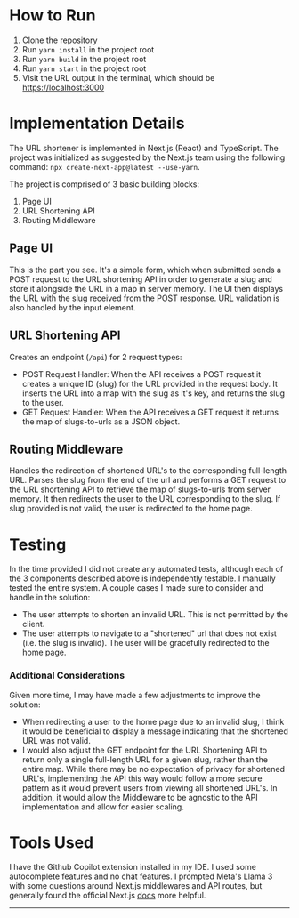 # How to Run
<!--
- Include instructions on how to run your implementation locally. Be sure to include any necessary setup steps, such as installing dependencies, as well as the commands to start the application.
-->
1. Clone the repository
2. Run `yarn install` in the project root
3. Run `yarn build` in the project root
4. Run `yarn start` in the project root
5. Visit the URL output in the terminal, which should be [https://localhost:3000]()

# Implementation Details
<!-- Provide a short description of your implementation (technologies used, brief overview of project architecture, etc.) -->
The URL shortener is implemented in Next.js (React) and TypeScript. The project was initialized as suggested by the Next.js team using the following command: `npx create-next-app@latest --use-yarn`.

The project is comprised of 3 basic building blocks:
1. Page UI
2. URL Shortening API
3. Routing Middleware

## Page UI
This is the part you see. It's a simple form, which when submitted sends a POST request to the URL shortening API in order to generate a slug and store it alongside the URL in a map in server memory. The UI then displays the URL with the slug received from the POST response. URL validation is also handled by the input element.

## URL Shortening API
Creates an endpoint (`/api`) for 2 request types:
- POST Request Handler: When the API receives a POST request it creates a unique ID (slug) for the URL provided in the request body. It inserts the URL into a map with the slug as it's key, and returns the slug to the user.
- GET Request Handler: When the API receives a GET request it returns the map of slugs-to-urls as a JSON object.

## Routing Middleware
Handles the redirection of shortened URL's to the corresponding full-length URL. Parses the slug from the end of the url and performs a GET request to the URL shortening API to retrieve the map of slugs-to-urls from server memory. It then redirects the user to the URL corresponding to the slug. If slug provided is not valid, the user is redirected to the home page.

# Testing
<!-- Describe how you tested your solution (automated testing, manual testing process, screenshots, etc.) -->
In the time provided I did not create any automated tests, although each of the 3 components described above is independently testable. I manually tested the entire system. A couple cases I made sure to consider and handle in the solution:
- The user attempts to shorten an invalid URL. This is not permitted by the client.
- The user attempts to navigate to a "shortened" url that does not exist (i.e. the slug is invalid). The user will be gracefully redirected to the home page.

### Additional Considerations
Given more time, I may have made a few adjustments to improve the solution:
- When redirecting a user to the home page due to an invalid slug, I think it would be beneficial to display a message indicating that the shortened URL was not valid.
- I would also adjust the GET endpoint for the URL Shortening API to return only a single full-length URL for a given slug, rather than the entire map. While there may be no expectation of privacy for shortened URL's, implementing the API this way would follow a more secure pattern as it would prevent users from viewing all shortened URL's. In addition, it would allow the Middleware to be agnostic to the API implementation and allow for easier scaling.

# Tools Used
<!--
- Describe any tools you used in developing your solution (e.g. ChatGPT for generating ideas and styles)
- Note: The use of AI tools is not discouraged, but they should be used judiciously.
-->
I have the Github Copilot extension installed in my IDE. I used some autocomplete features and no chat features. I prompted Meta's Llama 3 with some questions around Next.js middlewares and API routes, but generally found the official Next.js [docs](https://nextjs.org/docs/app) more helpful.

---
